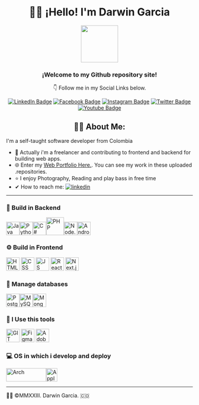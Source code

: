 # <h1 align="center">🙋‍♂️ ¡Hello! I'm Darwin Garcia </h1>
<div id="header" align="center">
  <img src="https://media.giphy.com/media/M9gbBd9nbDrOTu1Mqx/giphy.gif" width="100"/>
  <h3 align="center">¡Welcome to my Github repository site!</h3>
  <p align="center">👇 Follow me in my Social Links below.</p>
  <div id="badges">
  <a href="https://www.linkedin.com/in/darwingarc%C3%ADa/"><img src="https://img.shields.io/badge/LinkedIn-blue?style=for-the-badge&logo=linkedin&logoColor=white" alt="LinkedIn Badge"/></a>  
  <a href="https://www.facebook.com/imdarwingarcia"><img src="https://img.shields.io/badge/Facebook-1877F2?style=for-the-badge&logo=facebook&logoColor=white" alt="Facebook Badge"/></a>
  <a href="https://www.instagram.com/itsdarwingarcia"><img src="https://img.shields.io/badge/Instagram-E4405F?style=for-the-badge&logo=instagram&logoColor=white" alt="Instagram Badge"/></a>
  <a href="https://twitter.com/_DarwinGarcia_"><img src="https://img.shields.io/badge/Twitter-blue?style=for-the-badge&logo=twitter&logoColor=white" alt="Twitter Badge"/></a>
  <a href="https://www.youtube.com/@Darwin-Garcia"><img src="https://img.shields.io/badge/YouTube-red?style=for-the-badge&logo=youtube&logoColor=white" alt="Youtube Badge"/></a>
    
</div>
</div>

<h2 align="center"> 👨‍💻 About Me: </h2>
<p>I'm a self-taught software developer from Colombia</p>
<ul>
<li> 💼 Actually i'm a freelancer and contributing to frontend and backend for building web apps.</li>
<li> 🌐 Enter my <a href="https://www.darwin-garcia.co">Web Portfolio Here.</a>. You can see my work in these uploaded .repositories.</li>
<li> ⭐ I enjoy Photography, Reading and play bass in free time</li>
<li> ✔ How to reach me: <a href='https://www.linkedin.com/in/darwingarc%C3%ADa/' target="_blank"><img alt='linkedin' src='https://img.shields.io/badge/Linkedin-100000?style=flat-square&logo=linkedin&logoColor=white&labelColor=0050F0&color=5C5B5B'/></a></li>
</ul>

- - -
### 🧰 Build in Backend
<img src="https://upload.wikimedia.org/wikipedia/fr/2/2e/Java_Logo.svg" width="36" height="36" alt="Java"/><img src="https://upload.wikimedia.org/wikipedia/commons/c/c3/Python-logo-notext.svg" width="36" height="36" alt="Python"/><img src="https://cdn.cdnlogo.com/logos/c/27/c.svg" width="36" height="36" alt="C#"/><img src="https://upload.wikimedia.org/wikipedia/commons/2/27/PHP-logo.svg" class="center" width="48" height="48" alt="PHP"/><img src="https://cdn.cdnlogo.com/logos/n/94/nodejs-icon.svg" width="36" height="36" alt="Node.js"/><img src="https://cdn.cdnlogo.com/logos/a/92/android.svg" width="36" height="36" alt="Android"/> 

### ⚙ Build in Frontend
<img src="https://www.w3.org/html/logo/downloads/HTML5_Badge.svg" width="36" height="36" alt="HTML"/> <img src="https://upload.wikimedia.org/wikipedia/commons/6/62/CSS3_logo.svg" width="36" height="36" alt="CSS"/> <img src="https://upload.wikimedia.org/wikipedia/commons/9/99/Unofficial_JavaScript_logo_2.svg" width="36" height="36" alt="JS"/> <img src="https://upload.wikimedia.org/wikipedia/commons/a/a7/React-icon.svg" width="36" height="36" alt="React"/> <img src="https://cdn.worldvectorlogo.com/logos/next-js.svg" width="36" height="36" alt="Next.js"/>

### 🧮 Manage databases
<img src="https://upload.wikimedia.org/wikipedia/commons/2/29/Postgresql_elephant.svg" width="36" height="36" alt="PostgreSQL"/><img src="https://cdn.cdnlogo.com/logos/m/78/mysql.svg" width="36" height="36" alt="MySQL"/><img src="https://cdn.worldvectorlogo.com/logos/mongodb-icon-1.svg" width="36" height="36" alt="MongoDB"/>

### 📎 I Use this tools
<img src="https://upload.wikimedia.org/wikipedia/commons/3/3f/Git_icon.svg" width="36" height="36" alt="GIT"/> <img src="https://cdn.cdnlogo.com/logos/f/43/figma.svg" width="36" height="36" alt="Figma"/> <img src="https://upload.wikimedia.org/wikipedia/commons/f/fb/Adobe_Illustrator_CC_icon.svg" width="36" height="36" alt="Adobe Illustrator"/>

### 💻 OS in which i develop and deploy
<img src="https://archlinux.org/static/logos/archlinux-logo-dark-scalable.518881f04ca9.svg" width="108" height="36" alt="Arch"/><img src="https://upload.wikimedia.org/wikipedia/commons/1/1b/Apple_logo_grey.svg" width="30" height="36" alt="Apple"/>
- - -
👨‍💻 ©MMXXIII. Darwin Garcia. 🇨🇴
